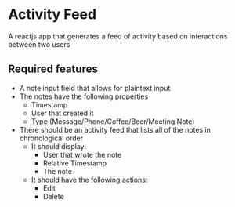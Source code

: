 # Activity Feed

A reactjs app that generates a feed of activity based on interactions between two users


## Required features
* A note input field that allows for plaintext input
* The notes have the following properties
  * Timestamp
  * User that created it
  * Type (Message/Phone/Coffee/Beer/Meeting Note)
* There should be an activity feed that lists all of the notes in chronological order
  * It should display:
    * User that wrote the note
    * Relative Timestamp
    * The note
  * It should have the following actions:
    * Edit
    * Delete
